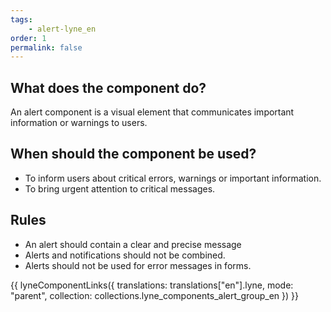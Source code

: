 ```yaml
---
tags: 
    - alert-lyne_en
order: 1
permalink: false
---
```


## What does the component do?
An alert component is a visual element that communicates important information or warnings to users.

## When should the component be used?
* To inform users about critical errors, warnings or important information.
* To bring urgent attention to critical messages.

## Rules
* An alert should contain a clear and precise message
* Alerts and notifications should not be combined.
* Alerts should not be used for error messages in forms.

{{ lyneComponentLinks({
  translations: translations["en"].lyne,
  mode: "parent",
  collection: collections.lyne_components_alert_group_en
}) }}